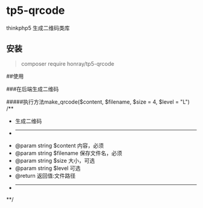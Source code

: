 # tp5-qrcode
thinkphp5 生成二维码类库

## 安装


> composer require honray/tp5-qrcode


##使用

###在后端生成二维码


#####执行方法make_qrcode($content, $filename, $size = 4, $level = "L")
/**
* 生成二维码
* -------------------------------------------------------------------------
* @param string $content 内容，必须
* @param string $filename 保存文件名，必须
* @param string $size 大小，可选
* @param string $level 可选
* @return 返回值:文件路径
* -------------------------------------------------------------------
**/


